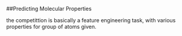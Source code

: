 ##Predicting Molecular Properties

the competittion is basically a feature engineering task, with various properties for group of atoms given.
